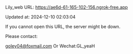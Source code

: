 Lily_web URL: https://ae6d-61-165-102-156.ngrok-free.app

Updated at: 2024-12-10 02:03:04

If you cannot open this URL, the server might be down.

Please contact: 

goley04@foxmail.com Or Wechat:GL_yeaH